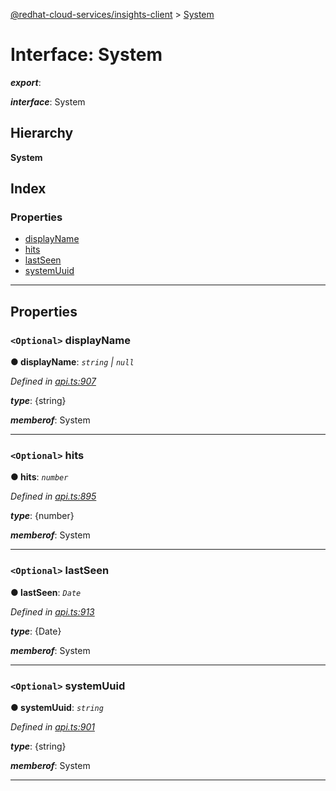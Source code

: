 [@redhat-cloud-services/insights-client](../README.md) > [System](../interfaces/system.md)

# Interface: System

*__export__*: 

*__interface__*: System

## Hierarchy

**System**

## Index

### Properties

* [displayName](system.md#displayname)
* [hits](system.md#hits)
* [lastSeen](system.md#lastseen)
* [systemUuid](system.md#systemuuid)

---

## Properties

<a id="displayname"></a>

### `<Optional>` displayName

**● displayName**: *`string` \| `null`*

*Defined in [api.ts:907](https://github.com/RedHatInsights/javascript-clients/blob/master/packages/insights/api.ts#L907)*

*__type__*: {string}

*__memberof__*: System

___
<a id="hits"></a>

### `<Optional>` hits

**● hits**: *`number`*

*Defined in [api.ts:895](https://github.com/RedHatInsights/javascript-clients/blob/master/packages/insights/api.ts#L895)*

*__type__*: {number}

*__memberof__*: System

___
<a id="lastseen"></a>

### `<Optional>` lastSeen

**● lastSeen**: *`Date`*

*Defined in [api.ts:913](https://github.com/RedHatInsights/javascript-clients/blob/master/packages/insights/api.ts#L913)*

*__type__*: {Date}

*__memberof__*: System

___
<a id="systemuuid"></a>

### `<Optional>` systemUuid

**● systemUuid**: *`string`*

*Defined in [api.ts:901](https://github.com/RedHatInsights/javascript-clients/blob/master/packages/insights/api.ts#L901)*

*__type__*: {string}

*__memberof__*: System

___

